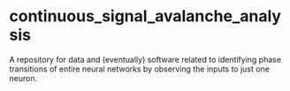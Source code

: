 # continuous_signal_avalanche_analysis
A repository for data and (eventually) software related to identifying phase transitions of entire neural networks by observing the inputs to just one neuron.
